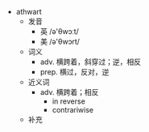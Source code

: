 - athwart
  - 发音
    - 英 /ə'θwɔːt/
    - 美 /ə'θwɔrt/
  - 词义
    - adv. 横跨着，斜穿过；逆，相反
    - prep. 横过，反对，逆
  - 近义词
    - adv. 横跨着；相反
      - in reverse
      - contrariwise
  - 补充